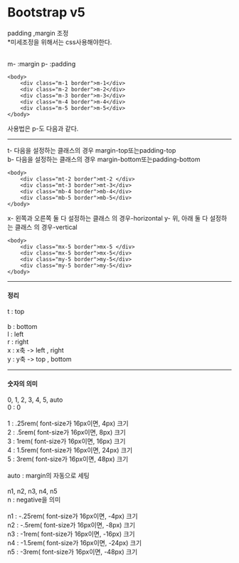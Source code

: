 # Bootstrap v5
padding ,margin 조정<br>
*미세조정을 위해서는 css사용해야한다.
<br><br>

m- :margin
p- :padding
```
<body>
    <div class="m-1 border">m-1</div>
    <div class="m-2 border">m-2</div>
    <div class="m-3 border">m-3</div>
    <div class="m-4 border">m-4</div>
    <div class="m-5 border">m-5</div>
</body>
```
사용법은 p-도 다음과 같다.

---------------------------------------------

t- 다음을 설정하는 클래스의 경우 margin-top또는padding-top<br>
b- 다음을 설정하는 클래스의 경우 margin-bottom또는padding-bottom<br>
```
<body>
    <div class="mt-2 border">mt-2 </div>
    <div class="mt-3 border">mt-3</div>
    <div class="mb-4 border">mb-4</div>
    <div class="mb-5 border">mb-5</div>
</body>
```
x- 왼쪽과 오른쪽 둘 다 설정하는 클래스 의 경우-horizontal
y- 위, 아래 둘 다 설정하는 클래스 의 경우-vertical
```
<body>
    <div class="mx-5 border">mx-5 </div>
    <div class="mx-5 border">mx-5</div>
    <div class="my-5 border">my-5</div>
    <div class="my-5 border">my-5</div>
</body>
```
-----------------------------------------------------
#### 정리

t : top<br>  
b : bottom<br>
l : left<br>
r : right<br>
x : x축 -> left , right<br>
y : y축 -> top , bottom<br>

------------------------------------------------
#### 숫자의 의미
0, 1, 2, 3, 4, 5, auto<br>
0 : 0
<br><br>
1 : .25rem( font-size가 16px이면, 4px) 크기<br>
2 : .5rem( font-size가 16px이면, 8px) 크기<br>
3 : 1rem( font-size가 16px이면, 16px) 크기<br>
4 : 1.5rem( font-size가 16px이면, 24px) 크기<br>
5 : 3rem( font-size가 16px이면, 48px) 크기
<br><br>
auto : margin의 자동으로 세팅<br>
<br>
n1, n2, n3, n4, n5<br>
n : negative을 의미<br>
<br>
n1 : -.25rem( font-size가 16px이면, -4px) 크기<br>
n2 : -.5rem( font-size가 16px이면, -8px) 크기<br>
n3 : -1rem( font-size가 16px이면, -16px) 크기<br>
n4 : -1.5rem( font-size가 16px이면, -24px) 크기<br>
n5 : -3rem( font-size가 16px이면, -48px) 크기<br>



